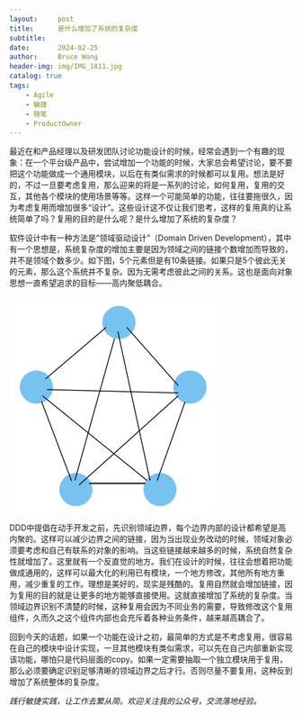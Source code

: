 ```yaml
---
layout:     post
title:      是什么增加了系统的复杂度
subtitle:
date:       2024-02-25
author:     Bruce Wong
header-img: img/IMG_1811.jpg
catalog: true
tags:
    - Agile
    - 敏捷
    - 随笔
    - ProductOwner
---
```


最近在和产品经理以及研发团队讨论功能设计的时候，经常会遇到一个有趣的现象：在一个平台级产品中，尝试增加一个功能的时候，大家总会希望讨论，要不要把这个功能做成一个通用模块，以后在有类似需求的时候都可以复用。想法是好的，不过一旦要考虑复用，那么迎来的将是一系列的讨论，如何复用，复用的交互，其他各个模块的使用场景等等。这样一个可能简单的功能，往往要拖很久，因为考虑复用而增加很多“设计”。这些设计这不仅让我们思考，这样的复用真的让系统简单了吗？复用的目的是什么呢？是什么增加了系统的复杂度？

软件设计中有一种方法是“领域驱动设计”（Domain Driven Development），其中有一个思想是，系统复杂度的增加主要是因为领域之间的链接个数增加而导致的，并不是领域个数多少。如下图，5个元素但是有10条链接。如果只是5个彼此无关的元素，那么这个系统并不复杂。因为无需考虑彼此之间的关系。这也是面向对象思想一直希望追求的目标——高内聚低耦合。

![fact & edge](/img/data/relationship.png)

DDD中提倡在动手开发之前，先识别领域边界，每个边界内部的设计都希望是高内聚的。这样可以减少边界之间的链接，因为当出现业务改动的时候，领域对象必须要考虑和自己有联系的对象的影响。当这些链接越来越多的时候，系统自然复杂性就增加了。这里就有一个反直觉的地方。我们在设计的时候，往往会想着把功能做成通用的，这样可以最大化的利用已有模块，一个地方修改，其他所有地方重用，减少重复的工作。理想是美好的，现实是残酷的。复用自然就会增加链接，因为复用的目的就是让更多的地方能够直接使用。这就直接增加了系统的复杂度。当领域边界识别不清楚的时候，这种复用会因为不同业务的需要，导致修改这个复用组件，久而久之这个组件内部也会充斥着各种业务条件，越来越高耦合了。

回到今天的话题，如果一个功能在设计之初，最简单的方式是不考虑复用，很容易在自己的模块中设计实现，一旦其他模块有类似需求，可以先在自己内部重新实现该功能，哪怕只是代码层面的copy。如果一定需要抽取一个独立模块用于复用，那么必须要确定识别足够清晰的领域边界之后才行。否则尽量不要复用，这种反到增加了系统整体的复杂度。

*践行敏捷实践，让工作去繁从简。欢迎关注我的公众号，交流落地经验。*